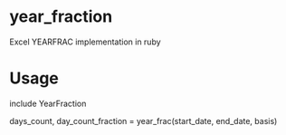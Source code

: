 # year_fraction
Excel YEARFRAC implementation in ruby

# Usage

include YearFraction

days_count, day_count_fraction = year_frac(start_date, end_date, basis)
